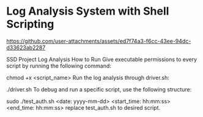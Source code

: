 # Log Analysis System with Shell Scripting

https://github.com/user-attachments/assets/ed7f74a3-f6cc-43ee-94dc-d33623ab2287

SSD Project Log Analysis
How to Run
Give executable permissions to every script by running the following command:

chmod +x <script_name>
Run the log analysis through driver.sh:

./driver.sh
To debug and run a specific script, use the following structure:

sudo ./test_auth.sh <date: yyyy-mm-dd> <start_time: hh:mm:ss> <end_time: hh:mm:ss>
replace test_auth.sh to desired script.

